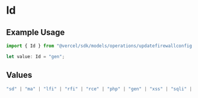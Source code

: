 # Id

## Example Usage

```typescript
import { Id } from "@vercel/sdk/models/operations/updatefirewallconfig.js";

let value: Id = "gen";
```

## Values

```typescript
"sd" | "ma" | "lfi" | "rfi" | "rce" | "php" | "gen" | "xss" | "sqli" | "sf" | "java"
```